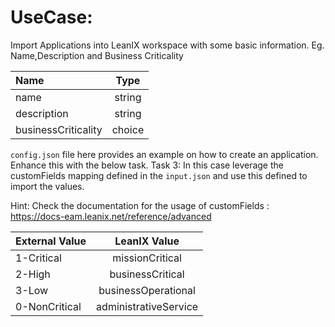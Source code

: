 # UseCase:

Import Applications into LeanIX workspace with some basic information. Eg. Name,Description and Business Criticality

| Name                 |  Type  | 
|:---------------------|:------:|
| name                 | string |
| description          | string |
| businessCriticality  | choice |

`config.json` file here provides an example on how to create an application. Enhance this with the below task.
Task 3: In this case leverage the customFields mapping defined in the `input.json` and use this defined to import the values.

Hint: Check the documentation for the usage of customFields : https://docs-eam.leanix.net/reference/advanced

| External Value |  LeanIX Value         | 
|:---------------|:---------------------:|
| 1-Critical     | missionCritical       | 
| 2-High         | businessCritical      |
| 3-Low          | businessOperational   |
| 0-NonCritical  | administrativeService |